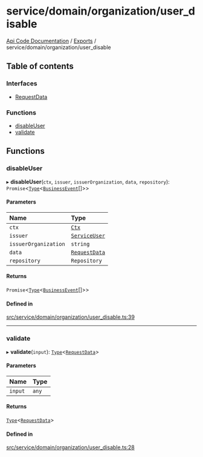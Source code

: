 # service/domain/organization/user\_disable
 
[Api Code Documentation](../README.md) / [Exports](../modules.md) / service/domain/organization/user\_disable

## Table of contents

### Interfaces

- [RequestData](../interfaces/service_domain_organization_user_disable.RequestData.md)

### Functions

- [disableUser](service_domain_organization_user_disable.md#disableuser)
- [validate](service_domain_organization_user_disable.md#validate)

## Functions

### disableUser

▸ **disableUser**(`ctx`, `issuer`, `issuerOrganization`, `data`, `repository`): `Promise`\<[`Type`](result.md#type)\<[`BusinessEvent`](service_domain_business_event.md#businessevent)[]\>\>

#### Parameters

| Name | Type |
| :------ | :------ |
| `ctx` | [`Ctx`](../interfaces/lib_ctx.Ctx.md) |
| `issuer` | [`ServiceUser`](../interfaces/service_domain_organization_service_user.ServiceUser.md) |
| `issuerOrganization` | `string` |
| `data` | [`RequestData`](../interfaces/service_domain_organization_user_disable.RequestData.md) |
| `repository` | `Repository` |

#### Returns

`Promise`\<[`Type`](result.md#type)\<[`BusinessEvent`](service_domain_business_event.md#businessevent)[]\>\>

#### Defined in

[src/service/domain/organization/user_disable.ts:39](https://github.com/openkfw/TruBudget/blob/40b449a/api/src/service/domain/organization/user_disable.ts#L39)

___

### validate

▸ **validate**(`input`): [`Type`](result.md#type)\<[`RequestData`](../interfaces/service_domain_organization_user_disable.RequestData.md)\>

#### Parameters

| Name | Type |
| :------ | :------ |
| `input` | `any` |

#### Returns

[`Type`](result.md#type)\<[`RequestData`](../interfaces/service_domain_organization_user_disable.RequestData.md)\>

#### Defined in

[src/service/domain/organization/user_disable.ts:28](https://github.com/openkfw/TruBudget/blob/40b449a/api/src/service/domain/organization/user_disable.ts#L28)
